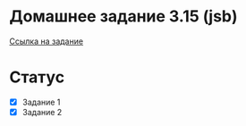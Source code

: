 # Домашнее задание 3.15 (jsb)
[Ссылка на задание](https://skyengpublic.notion.site/3-15-API-1-139c92e8613a4e4cb7b697d8eeae10d5)
# Статус
- [x] Задание 1
- [x] Задание 2
